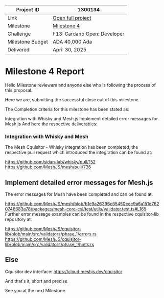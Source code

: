 |Project ID|1300134|
|-----------|-------------|
|Link|[Open full project](https://projectcatalyst.io/funds/10/f13-cardano-open-developers/mesh-cquisitor-transaction-investigation-tool)|
|Milestone|[Milestone 4](https://milestones.projectcatalyst.io/projects/1300134/milestones/4)
|Challenge|F13: Cardano Open: Developer|
|Milestone Budget|ADA 40,000 Ada|
|Delivered|April 30, 2025|

# Milestone 4 Report

Hello Milestone reviewers and anyone else who is following the process of this proposal.

Here we are, submitting the successful close out of this milestone.

The Completion criteria for this milestone has been stated as:

Integration with Whisky and Mesh.js
Implement detailed error messages for Mesh.js
And here the respective deliverables:

### Integration with Whisky and Mesh

The Mesh Cquisitor - Whisky integration has been completed, the respective pull request which introduced the integration can be found at:

https://github.com/sidan-lab/whisky/pull/152 
https://github.com/MeshJS/mesh/pull/736 
## Implement detailed error messages for Mesh.js

The error messages for Mesh have been completed and can be found at:

https://github.com/MeshJS/mesh/blob/b1e9a26396c65450eec9a6a151e7620746683a78/packages/mesh-core-csl/test/utils/validator.test.ts#L165 
Further error message examples can be found in the respective cquisitor-lib repository at:

https://github.com/MeshJS/cquisitor-lib/blob/main/src/validators/phase_1/errors.rs 
https://github.com/MeshJS/cquisitor-lib/blob/main/src/validators/phase_1/hints.rs 
## Else

Cquisitor dev interface: https://cloud.meshjs.dev/cquisitor

And that's it, short and precise.

See you at the next Milestone
